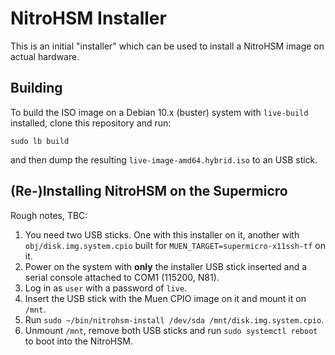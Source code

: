 # NitroHSM Installer

This is an initial "installer" which can be used to install a NitroHSM image on actual hardware.

## Building

To build the ISO image on a Debian 10.x (buster) system with `live-build` installed, clone this repository and run:

```
sudo lb build
```

and then dump the resulting `live-image-amd64.hybrid.iso` to an USB stick.

## (Re-)Installing NitroHSM on the Supermicro

Rough notes, TBC:

1. You need two USB sticks. One with this installer on it, another with `obj/disk.img.system.cpio` built for `MUEN_TARGET=supermicro-x11ssh-tf` on it.
2. Power on the system with **only** the installer USB stick inserted and a serial console attached to COM1 (115200, N81).
3. Log in as `user` with a password of `live`.
4. Insert the USB stick with the Muen CPIO image on it and mount it on `/mnt`.
5. Run `sudo ~/bin/nitrohsm-install /dev/sda /mnt/disk.img.system.cpio`.
6. Unmount `/mnt`, remove both USB sticks and run `sudo systemctl reboot` to boot into the NitroHSM.

